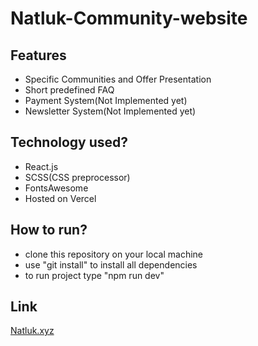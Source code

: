 # Natluk-Community-website

## Features
- Specific Communities and Offer Presentation
- Short predefined FAQ
- Payment System(Not Implemented yet)
- Newsletter System(Not Implemented yet)


## Technology used?
- React.js
- SCSS(CSS preprocessor)
- FontsAwesome
- Hosted on Vercel

## How to run?
- clone this repository on your local machine
- use "git install" to install all dependencies
- to run project type "npm run dev"

## Link
[Natluk.xyz](https://www.natluk.xyz/)
